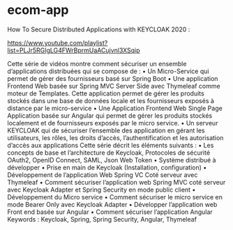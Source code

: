 # ecom-app
How To Secure Distributed Applications with KEYCLOAK 2020 : 

https://www.youtube.com/playlist?list=PLJr5RGIgLG4FWrBprmUaACujvnl3XSqip

Cette série de vidéos montre comment sécuriser un ensemble d’applications distribuées qui se compose de :
• Un Micro-Service qui permet de gérer des fournisseurs basé sur Spring Boot
• Une application Frontend Web basée sur Spring MVC Server Side avec Thymeleaf comme moteur de Templates. Cette application permet de gérer les produits stockés dans une base de données locale et les fournisseurs exposés à distance par le micro-service
• Une Application Frontend Web Single Page Application basée sur Angular qui permet de gérer les produits stockés localement et de fournisseurs exposés par le micro service.
• Un serveur KEYCLOAK qui de sécuriser l’ensemble des application en gérant les utilisateurs, les rôles, les droits d’accès, l’authentification et les autorisation d’accès aux applications
Cette série décrit les éléments suivants :
• Les concepts de base et l’architecture de Keycloak, Protocoles de sécurité OAuth2, OpenID Connect, SAML, Json Web Token
• Système distribué à développer
• Prise en main de Keycloak (Installation, configuration)
• Développement de l’application Web Spring VC Coté serveur avec Thymeleaf
• Comment sécuriser l’application web Spring MVC coté serveur avec Keycloak Adapter et Spring Security en mode public client
• Développement du Micro service
• Comment sécuriser le micro service en mode Bearer Only avec Keycloak Adapter
• Développer l’application web Front end  basée sur Angular
• Comment sécuriser l’application Angular
Keywords : Keycloak, Spring, Spring Security, Angular, Thymeleaf
